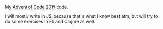 My [Advent of Code 2019](https://adventofcode.com/2019) code.

I will mostly write in JS, because that is what I know best atm, but will try to do some exercises in F# and Clojure as well.